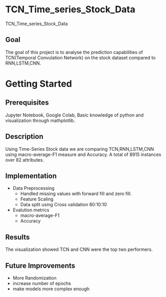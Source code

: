 # TCN_Time_series_Stock_Data
TCN_Time_series_Stock_Data


## Goal
The goal of this project is to analyse the prediction capabilities of TCN(Temporal Convulation Network) on the stock dataset compared to RNN,LSTM,CNN.

# Getting Started

## Prerequisites
Jupyter Notebook, Google Colab, Basic knowledge of python and visualization through mathplotlib. 

## Description
Using Time-Series Stock data we are comparing TCN,RNN,LSTM,CNN using macro-average-F1 measure and Accuracy.
A total of 8915 instances over 82 attributes. 
## Implementation
* Data Preprocessing
  * Handled missing values with forward fill and zero fill. 
  * Feature Scaling
  * Data split using Cross validation 80:10:10
* Evalution metrics
  * macro-average-F1
  * Accuracy
            

## Results
The visualization showed TCN and CNN were the top two performers.

## Future Improvements 

* More Randomization
* increase number of epochs 
* make models more complex enough
